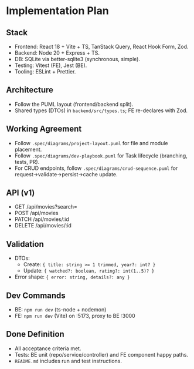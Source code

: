 # Implementation Plan

## Stack
- Frontend: React 18 + Vite + TS, TanStack Query, React Hook Form, Zod.
- Backend: Node 20 + Express + TS.
- DB: SQLite via better-sqlite3 (synchronous, simple).
- Testing: Vitest (FE), Jest (BE).
- Tooling: ESLint + Prettier.

## Architecture
- Follow the PUML layout (frontend/backend split).
- Shared types (DTOs) in `backend/src/types.ts`; FE re-declares with Zod.

## Working Agreement
- Follow `.spec/diagrams/project-layout.puml` for file and module placement.
- Follow `.spec/diagrams/dev-playbook.puml` for Task lifecycle (branching, tests, PR).
- For CRUD endpoints, follow `.spec/diagrams/crud-sequence.puml` for request→validate→persist→cache update.

## API (v1)
- GET    /api/movies?search=
- POST   /api/movies
- PATCH  /api/movies/:id
- DELETE /api/movies/:id

## Validation
- DTOs:
    - Create: `{ title: string >= 1 trimmed, year?: int? }`
    - Update: `{ watched?: boolean, rating?: int(1..5)? }`
- Error shape: `{ error: string, details?: any }`

## Dev Commands
- BE: `npm run dev` (ts-node + nodemon)
- FE: `npm run dev` (Vite) on :5173, proxy to BE :3000

## Done Definition
- All acceptance criteria met.
- Tests: BE unit (repo/service/controller) and FE component happy paths.
- `README.md` includes run and test instructions.
